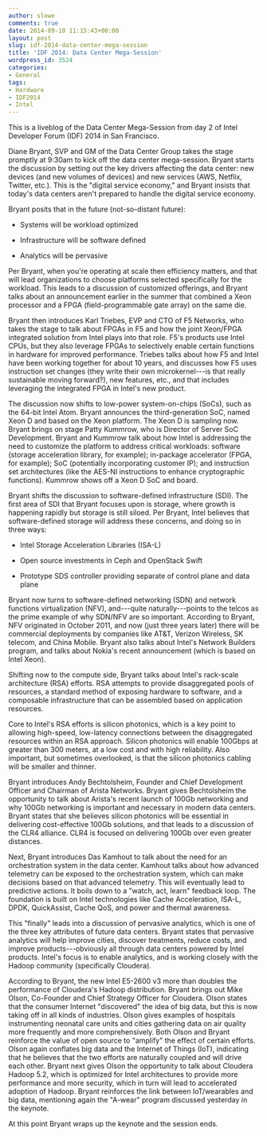 ```yaml
---
author: slowe
comments: true
date: 2014-09-10 11:15:43+00:00
layout: post
slug: idf-2014-data-center-mega-session
title: 'IDF 2014: Data Center Mega-Session'
wordpress_id: 3524
categories:
- General
tags:
- Hardware
- IDF2014
- Intel
---
```


This is a liveblog of the Data Center Mega-Session from day 2 of Intel Developer Forum (IDF) 2014 in San Francisco.

Diane Bryant, SVP and GM of the Data Center Group takes the stage promptly at 9:30am to kick off the data center mega-session. Bryant starts the discussion by setting out the key drivers affecting the data center: new devices (and new volumes of devices) and new services (AWS, Netflix, Twitter, etc.). This is the "digital service economy," and Bryant insists that today's data centers aren't prepared to handle the digital service economy.

Bryant posits that in the future (not-so-distant future):

* Systems will be workload optimized

* Infrastructure will be software defined

* Analytics will be pervasive

Per Bryant, when you're operating at scale then efficiency matters, and that will lead organizations to choose platforms selected specifically for the workload. This leads to a discussion of customized offerings, and Bryant talks about an announcement earlier in the summer that combined a Xeon processor and a FPGA (field-programmable gate array) on the same die.

Bryant then introduces Karl Triebes, EVP and CTO of F5 Networks, who takes the stage to talk about FPGAs in F5 and how the joint Xeon/FPGA integrated solution from Intel plays into that role. F5's products use Intel CPUs, but they also leverage FPGAs to selectively enable certain functions in hardware for improved performance. Triebes talks about how F5 and Intel have been working together for about 10 years, and discusses how F5 uses instruction set changes (they write their own microkernel---is that really sustainable moving forward?), new features, etc., and that includes leveraging the integrated FPGA in Intel's new product.

The discussion now shifts to low-power system-on-chips (SoCs), such as the 64-bit Intel Atom. Bryant announces the third-generation SoC, named Xeon D and based on the Xeon platform. The Xeon D is sampling now. Bryant brings on stage Patty Kummrow, who is Director of Server SoC Development. Bryant and Kummrow talk about how Intel is addressing the need to customize the platform to address critical workloads: software (storage acceleration library, for example); in-package accelerator (FPGA, for example); SoC (potentially incorporating customer IP); and instruction set architectures (like the AES-NI instructions to enhance cryptographic functions). Kummrow shows off a Xeon D SoC and board.

Bryant shifts the discussion to software-defined infrastructure (SDI). The first area of SDI that Bryant focuses upon is storage, where growth is happening rapidly but storage is still siloed. Per Bryant, Intel believes that software-defined storage will address these concerns, and doing so in three ways:

* Intel Storage Acceleration Libraries (ISA-L)

* Open source investments in Ceph and OpenStack Swift

* Prototype SDS controller providing separate of control plane and data plane

Bryant now turns to software-defined networking (SDN) and network functions virtualization (NFV), and---quite naturally---points to the telcos as the prime example of why SDN/NFV are so important. According to Bryant, NFV originated in October 2011, and now (just three years later) there will be commercial deployments by companies like AT&T, Verizon Wireless, SK telecom, and China Mobile. Bryant also talks about Intel's Network Builders program, and talks about Nokia's recent announcement (which is based on Intel Xeon).

Shifting now to the compute side, Bryant talks about Intel's rack-scale architecture (RSA) efforts. RSA attempts to provide disaggregated pools of resources, a standard method of exposing hardware to software, and a composable infrastructure that can be assembled based on application resources.

Core to Intel's RSA efforts is silicon photonics, which is a key point to allowing high-speed, low-latency connections between the disaggregated resources within an RSA approach. Silicon photonics will enable 100Gbps at greater than 300 meters, at a low cost and with high reliability. Also important, but sometimes overlooked, is that the silicon photonics cabling will be smaller and thinner.

Bryant introduces Andy Bechtolsheim, Founder and Chief Development Officer and Chairman of Arista Networks. Bryant gives Bechtolsheim the opportunity to talk about Arista's recent launch of 100Gb networking and why 100Gb networking is important and necessary in modern data centers. Bryant states that she believes silicon photonics will be essential in delivering cost-effective 100Gb solutions, and that leads to a discussion of the CLR4 alliance. CLR4 is focused on delivering 100Gb over even greater distances.

Next, Bryant introduces Das Kamhout to talk about the need for an orchestration system in the data center. Kamhout talks about how advanced telemetry can be exposed to the orchestration system, which can make decisions based on that advanced telemetry. This will eventually lead to predictive actions. It boils down to a "watch, act, learn" feedback loop. The foundation is built on Intel technologies like Cache Acceleration, ISA-L, DPDK, QuickAssist, Cache QoS, and power and thermal awareness.

This "finally" leads into a discussion of pervasive analytics, which is one of the three key attributes of future data centers. Bryant states that pervasive analytics will help improve cities, discover treatments, reduce costs, and improve products---obviously all through data centers powered by Intel products. Intel's focus is to enable analytics, and is working closely with the Hadoop community (specifically Cloudera).

According to Bryant, the new Intel E5-2600 v3 more than doubles the performance of Cloudera's Hadoop distribution. Bryant brings out Mike Olson, Co-Founder and Chief Strategy Officer for Cloudera. Olson states that the consumer Internet "discovered" the idea of big data, but this is now taking off in all kinds of industries. Olson gives examples of hospitals instrumenting neonatal care units and cities gathering data on air quality more frequently and more comprehensively. Both Olson and Bryant reinforce the value of open source to "amplify" the effect of certain efforts. Olson again conflates big data and the Internet of Things (IoT), indicating that he believes that the two efforts are naturally coupled and will drive each other. Bryant next gives Olson the opportunity to talk about Cloudera Hadoop 5.2, which is optimized for Intel architectures to provide more performance and more security, which in turn will lead to accelerated adoption of Hadoop. Bryant reinforces the link between IoT/wearables and big data, mentioning again the "A-wear" program discussed yesterday in the keynote.

At this point Bryant wraps up the keynote and the session ends.
